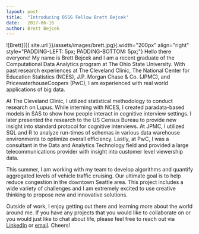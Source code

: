```yaml
---
layout: post
title:  "Introducing DSSG Fellow Brett Bejcek"
date:   2017-06-16
author: Brett Bejcek
---
```

![Brett]({{ site.url }}/assets/images/brett.jpg){:width="200px" align="right" style="PADDING-LEFT: 5px; PADDING-BOTTOM: 5px;"}
Hello there everyone! My name is Brett Bejcek and I am a recent graduate of the Computational Data Analytics program at The Ohio State University. With past research experiences at The Cleveland Clinic, The National Center for Education Statistics (NCES), J.P. Morgan Chase & Co. (JPMC), and PricewaterhouseCoopers (PwC), I am experienced with real world applications of big data. 

At The Cleveland Clinic, I utilized statistical methodology to conduct research on Lupus. While interning with NCES, I created paradata-based models in SAS to show how people interact in cognitive interview settings. I later presented the research to the US Census Bureau to provide new insight into standard protocol for cognitive interviews. At JPMC, I utilized SQL and R to analyze run-times of schemas in various data warehouse environments to optimize overall efficiency. Lastly, at PwC, I was a consultant in the Data and Analytics Technology field and provided a large telecommunications provider with insight into customer level viewership data.

This summer, I am working with my team to develop algorithms and quantify aggregated levels of vehicle traffic cruising. Our ultimate goal is to help reduce congestion in the downtown Seattle area. This project includes a wide variety of challenges and I am extremely excited to use creative thinking to propose new and innovative solutions. 

Outside of work, I enjoy getting out there and learning more about the world around me. If you have any projects that you would like to collaborate on or you would just like to chat about life, please feel free to reach out via [LinkedIn](https://www.linkedin.com/in/brettbejcek/) or [email](mailto:bejcek.2@osu.edu). Cheers!
